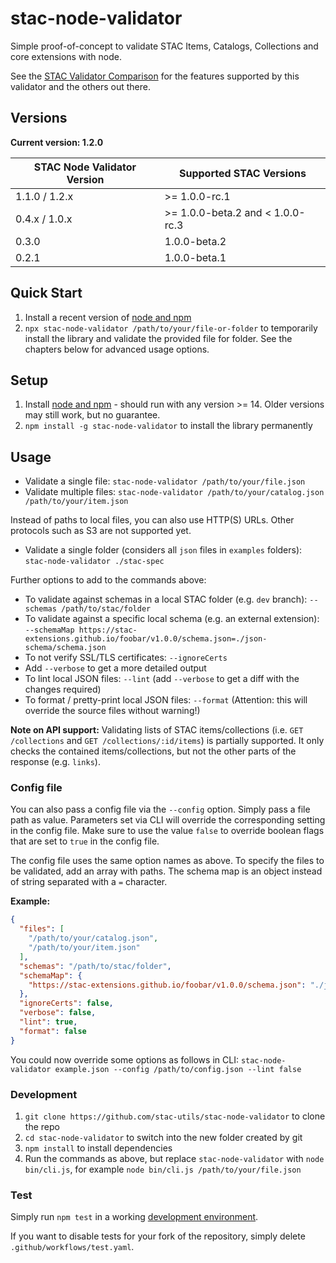 # stac-node-validator

Simple proof-of-concept to validate STAC Items, Catalogs, Collections and core extensions with node.

See the [STAC Validator Comparison](COMPARISON.md) for the features supported by this validator and the others out there.

## Versions

**Current version: 1.2.0**

| STAC Node Validator Version | Supported STAC Versions |
| --------------------------- | ----------------------- |
| 1.1.0 / 1.2.x               | >= 1.0.0-rc.1           |
| 0.4.x / 1.0.x               | >= 1.0.0-beta.2 and < 1.0.0-rc.3 |
| 0.3.0                       | 1.0.0-beta.2            |
| 0.2.1                       | 1.0.0-beta.1            |

## Quick Start

1. Install a recent version of [node and npm](https://nodejs.org)
2. `npx stac-node-validator /path/to/your/file-or-folder` to temporarily install the library and validate the provided file for folder. See the chapters below for advanced usage options.

## Setup

1. Install [node and npm](https://nodejs.org) - should run with any version >= 14. Older versions may still work, but no guarantee.
2. `npm install -g stac-node-validator` to install the library permanently

## Usage

- Validate a single file: `stac-node-validator /path/to/your/file.json`
- Validate multiple files: `stac-node-validator /path/to/your/catalog.json /path/to/your/item.json`

Instead of paths to local files, you can also use HTTP(S) URLs. Other protocols such as S3 are not supported yet.

- Validate a single folder (considers all `json` files in `examples` folders): `stac-node-validator ./stac-spec`

Further options to add to the commands above:

- To validate against schemas in a local STAC folder (e.g. `dev` branch): `--schemas /path/to/stac/folder`
- To validate against a specific local schema (e.g. an external extension): `--schemaMap https://stac-extensions.github.io/foobar/v1.0.0/schema.json=./json-schema/schema.json`
- To not verify SSL/TLS certificates: `--ignoreCerts`
- Add `--verbose` to get a more detailed output
- To lint local JSON files: `--lint` (add `--verbose` to get a diff with the changes required)
- To format / pretty-print local JSON files: `--format` (Attention: this will override the source files without warning!)

**Note on API support:** Validating lists of STAC items/collections (i.e. `GET /collections` and `GET /collections/:id/items`) is partially supported.
It only checks the contained items/collections, but not the other parts of the response (e.g. `links`).

### Config file

You can also pass a config file via the `--config` option. Simply pass a file path as value.
Parameters set via CLI will override the corresponding setting in the config file.
Make sure to use the value `false` to override boolean flags that are set to `true` in the config file.

The config file uses the same option names as above.
To specify the files to be validated, add an array with paths.
The schema map is an object instead of string separated with a `=` character.

**Example:**
```json
{
  "files": [
    "/path/to/your/catalog.json",
    "/path/to/your/item.json"
  ],
  "schemas": "/path/to/stac/folder",
  "schemaMap": {
    "https://stac-extensions.github.io/foobar/v1.0.0/schema.json": "./json-schema/schema.json"
  },
  "ignoreCerts": false,
  "verbose": false,
  "lint": true,
  "format": false
}
```

You could now override some options as follows in CLI: `stac-node-validator example.json --config /path/to/config.json --lint false`

### Development

1. `git clone https://github.com/stac-utils/stac-node-validator` to clone the repo
2. `cd stac-node-validator` to switch into the new folder created by git
3. `npm install` to install dependencies
4. Run the commands as above, but replace `stac-node-validator` with `node bin/cli.js`, for example `node bin/cli.js /path/to/your/file.json`

### Test

Simply run `npm test` in a working [development environment](#development).

If you want to disable tests for your fork of the repository, simply delete `.github/workflows/test.yaml`.
